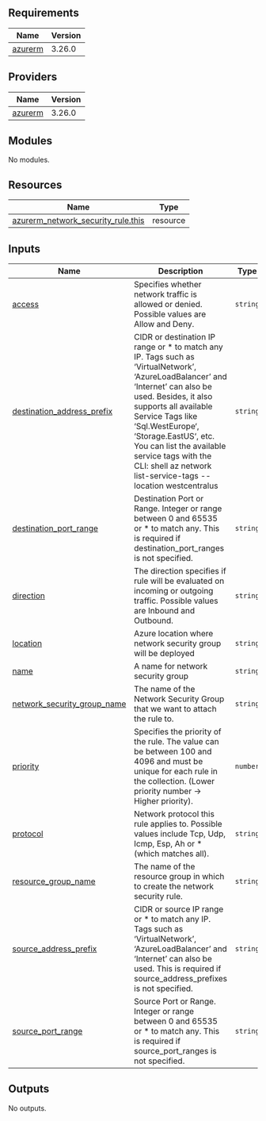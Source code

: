 <!-- BEGIN_TF_DOCS -->
## Requirements

| Name | Version |
|------|---------|
| <a name="requirement_azurerm"></a> [azurerm](#requirement\_azurerm) | 3.26.0 |

## Providers

| Name | Version |
|------|---------|
| <a name="provider_azurerm"></a> [azurerm](#provider\_azurerm) | 3.26.0 |

## Modules

No modules.

## Resources

| Name | Type |
|------|------|
| [azurerm_network_security_rule.this](https://registry.terraform.io/providers/hashicorp/azurerm/3.26.0/docs/resources/network_security_rule) | resource |

## Inputs

| Name | Description | Type | Default | Required |
|------|-------------|------|---------|:--------:|
| <a name="input_access"></a> [access](#input\_access) | Specifies whether network traffic is allowed or denied. Possible values are Allow and Deny. | `string` | n/a | yes |
| <a name="input_destination_address_prefix"></a> [destination\_address\_prefix](#input\_destination\_address\_prefix) | CIDR or destination IP range or * to match any IP. Tags such as ‘VirtualNetwork’, ‘AzureLoadBalancer’ and ‘Internet’ can also be used. Besides, it also supports all available Service Tags like ‘Sql.WestEurope‘, ‘Storage.EastUS‘, etc. You can list the available service tags with the CLI: shell az network list-service-tags --location westcentralus | `string` | n/a | yes |
| <a name="input_destination_port_range"></a> [destination\_port\_range](#input\_destination\_port\_range) | Destination Port or Range. Integer or range between 0 and 65535 or * to match any. This is required if destination\_port\_ranges is not specified. | `string` | n/a | yes |
| <a name="input_direction"></a> [direction](#input\_direction) | The direction specifies if rule will be evaluated on incoming or outgoing traffic. Possible values are Inbound and Outbound. | `string` | n/a | yes |
| <a name="input_location"></a> [location](#input\_location) | Azure location where network security group will be deployed | `string` | n/a | yes |
| <a name="input_name"></a> [name](#input\_name) | A name for network security group | `string` | n/a | yes |
| <a name="input_network_security_group_name"></a> [network\_security\_group\_name](#input\_network\_security\_group\_name) | The name of the Network Security Group that we want to attach the rule to. | `string` | n/a | yes |
| <a name="input_priority"></a> [priority](#input\_priority) | Specifies the priority of the rule. The value can be between 100 and 4096 and must be unique for each rule in the collection. (Lower priority number -> Higher priority). | `number` | n/a | yes |
| <a name="input_protocol"></a> [protocol](#input\_protocol) | Network protocol this rule applies to. Possible values include Tcp, Udp, Icmp, Esp, Ah or * (which matches all). | `string` | n/a | yes |
| <a name="input_resource_group_name"></a> [resource\_group\_name](#input\_resource\_group\_name) | The name of the resource group in which to create the network security rule. | `string` | n/a | yes |
| <a name="input_source_address_prefix"></a> [source\_address\_prefix](#input\_source\_address\_prefix) | CIDR or source IP range or * to match any IP. Tags such as ‘VirtualNetwork’, ‘AzureLoadBalancer’ and ‘Internet’ can also be used. This is required if source\_address\_prefixes is not specified. | `string` | n/a | yes |
| <a name="input_source_port_range"></a> [source\_port\_range](#input\_source\_port\_range) | Source Port or Range. Integer or range between 0 and 65535 or * to match any. This is required if source\_port\_ranges is not specified. | `string` | n/a | yes |

## Outputs

No outputs.
<!-- END_TF_DOCS -->